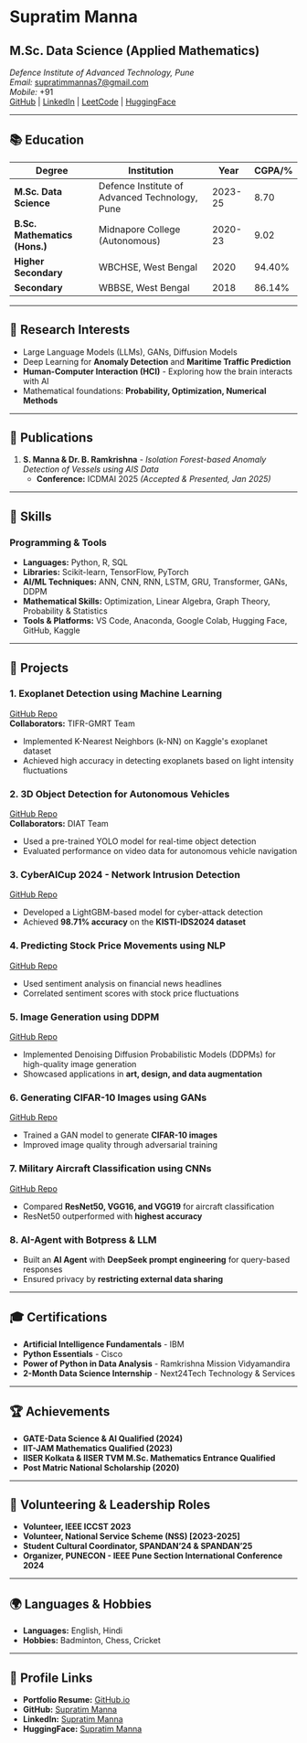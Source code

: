  # Supratim Manna

## M.Sc. Data Science (Applied Mathematics)  
_Defence Institute of Advanced Technology, Pune_  
_Email:_ [supratimmannas7@gmail.com](mailto:supratimmannas7@gmail.com)  
_Mobile:_ +91  
[GitHub](https://github.com/Supratimmannas7) | [LinkedIn](http://www.linkedin.com/in/supratim-manna-728315293) | [LeetCode](https://leetcode.com/u/SupratimManna/) | [HuggingFace](https://huggingface.co/supratimmannas7)  

---

## 📚 Education

| Degree | Institution | Year | CGPA/% |
|--------|------------|------|--------|
| **M.Sc. Data Science** | Defence Institute of Advanced Technology, Pune | 2023-25 | 8.70 |
| **B.Sc. Mathematics (Hons.)** | Midnapore College (Autonomous) | 2020-23 | 9.02 |
| **Higher Secondary** | WBCHSE, West Bengal | 2020 | 94.40% |
| **Secondary** | WBBSE, West Bengal | 2018 | 86.14% |

---

## 🔬 Research Interests

- Large Language Models (LLMs), GANs, Diffusion Models
- Deep Learning for **Anomaly Detection** and **Maritime Traffic Prediction**
- **Human-Computer Interaction (HCI)** - Exploring how the brain interacts with AI
- Mathematical foundations: **Probability, Optimization, Numerical Methods**

---

## 📄 Publications

1. **S. Manna & Dr. B. Ramkrishna** - *Isolation Forest-based Anomaly Detection of Vessels using AIS Data*  
   - **Conference:** ICDMAI 2025 *(Accepted & Presented, Jan 2025)*

---

## 🔧 Skills

### **Programming & Tools**
- **Languages:** Python, R, SQL
- **Libraries:** Scikit-learn, TensorFlow, PyTorch
- **AI/ML Techniques:** ANN, CNN, RNN, LSTM, GRU, Transformer, GANs, DDPM
- **Mathematical Skills:** Optimization, Linear Algebra, Graph Theory, Probability & Statistics
- **Tools & Platforms:** VS Code, Anaconda, Google Colab, Hugging Face, GitHub, Kaggle

---

## 🚀 Projects

### **1. Exoplanet Detection using Machine Learning**  
[GitHub Repo](https://github.com/Supratimmannas7/Exoplanet-detection-using-Machine-Learning)  
**Collaborators:** TIFR-GMRT Team  
- Implemented K-Nearest Neighbors (k-NN) on Kaggle's exoplanet dataset
- Achieved high accuracy in detecting exoplanets based on light intensity fluctuations

### **2. 3D Object Detection for Autonomous Vehicles**  
[GitHub Repo](https://github.com/Supratimmannas7/yolov8-object-tracking)  
**Collaborators:** DIAT Team  
- Used a pre-trained YOLO model for real-time object detection
- Evaluated performance on video data for autonomous vehicle navigation

### **3. CyberAICup 2024 - Network Intrusion Detection**  
[GitHub Repo](https://github.com/Supratimmannas7/CyberCupAI-2024)  
- Developed a LightGBM-based model for cyber-attack detection
- Achieved **98.71% accuracy** on the **KISTI-IDS2024 dataset**

### **4. Predicting Stock Price Movements using NLP**  
[GitHub Repo](https://github.com/Supratimmannas7/Predict-Stock-Price-Movement)  
- Used sentiment analysis on financial news headlines
- Correlated sentiment scores with stock price fluctuations

### **5. Image Generation using DDPM**  
[GitHub Repo](https://github.com/Supratimmannas7/Image-Generation-using-DDPM)  
- Implemented Denoising Diffusion Probabilistic Models (DDPMs) for high-quality image generation
- Showcased applications in **art, design, and data augmentation**

### **6. Generating CIFAR-10 Images using GANs**  
[GitHub Repo](https://github.com/Supratimmannas7/Generate-CIFAR10-Small-Color-Photographs-using-GAN)  
- Trained a GAN model to generate **CIFAR-10 images**
- Improved image quality through adversarial training

### **7. Military Aircraft Classification using CNNs**  
[GitHub Repo](https://github.com/Supratimmannas7/Military_AirCraft_Classification)  
- Compared **ResNet50, VGG16, and VGG19** for aircraft classification
- ResNet50 outperformed with **highest accuracy**

### **8. AI-Agent with Botpress & LLM**  
- Built an **AI Agent** with **DeepSeek prompt engineering** for query-based responses
- Ensured privacy by **restricting external data sharing**

---

## 🎓 Certifications

- **Artificial Intelligence Fundamentals** - IBM  
- **Python Essentials** - Cisco  
- **Power of Python in Data Analysis** - Ramkrishna Mission Vidyamandira  
- **2-Month Data Science Internship** - Next24Tech Technology & Services  

---

## 🏆 Achievements

- **GATE-Data Science & AI Qualified (2024)**
- **IIT-JAM Mathematics Qualified (2023)**
- **IISER Kolkata & IISER TVM M.Sc. Mathematics Entrance Qualified**
- **Post Matric National Scholarship (2020)**

---

## 🏅 Volunteering & Leadership Roles

- **Volunteer, IEEE ICCST 2023**
- **Volunteer, National Service Scheme (NSS) [2023-2025]**
- **Student Cultural Coordinator, SPANDAN’24 & SPANDAN’25**
- **Organizer, PUNECON - IEEE Pune Section International Conference 2024**

---

## 🌍 Languages & Hobbies

- **Languages:** English, Hindi
- **Hobbies:** Badminton, Chess, Cricket

---

## 🔗 Profile Links

- **Portfolio Resume:** [GitHub.io](https://supratimmannas7.github.io/resume/)
- **GitHub:** [Supratim Manna](https://github.com/Supratimmannas7)
- **LinkedIn:** [Supratim Manna](http://www.linkedin.com/in/supratim-manna-728315293)
- **HuggingFace:** [Supratim Manna](https://huggingface.co/supratimmannas7)
